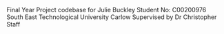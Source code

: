 Final Year Project codebase for Julie Buckley
Student No: C00200976
South East Technological University Carlow
Supervised by Dr Christopher Staff
